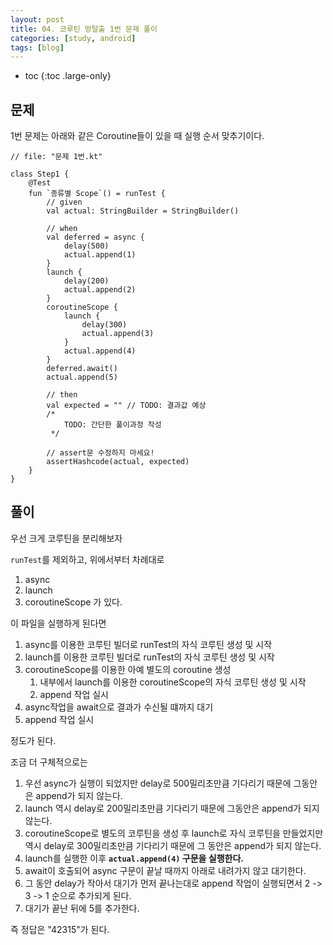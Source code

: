 ```yaml
---
layout: post
title: 04. 코루틴 방탈출 1번 문제 풀이
categories: [study, android]
tags: [blog]
---
```


- toc
{:toc .large-only}

## 문제
1번 문제는 아래와 같은 Coroutine들이 있을 때 실행 순서 맞추기이다.
~~~
// file: "문제 1번.kt"

class Step1 {
    @Test
    fun `종류별 Scope`() = runTest {
        // given
        val actual: StringBuilder = StringBuilder()

        // when
        val deferred = async {
            delay(500)
            actual.append(1)
        }
        launch {
            delay(200)
            actual.append(2)
        }
        coroutineScope {
            launch {
                delay(300)
                actual.append(3)
            }
            actual.append(4)
        }
        deferred.await()
        actual.append(5)

        // then
        val expected = "" // TODO: 결과값 예상
        /*
            TODO: 간단한 풀이과정 작성
         */

        // assert문 수정하지 마세요!
        assertHashcode(actual, expected)
    }
}
~~~

## 풀이
우선 크게 코루틴을 분리해보자

`runTest`를 제외하고, 위에서부터 차례대로

1. async
2. launch
3. coroutineScope
가 있다.

이 파일을 실행하게 된다면

1. async를 이용한 코루틴 빌더로 runTest의 자식 코루틴 생성 및 시작
2. launch를 이용한 코루틴 빌더로 runTest의 자식 코루틴 생성 및 시작
3. coroutineScope를 이용한 아예 별도의 coroutine 생성
   1. 내부에서 launch를 이용한 coroutineScope의 자식 코루틴 생성 및 시작
   2. append 작업 실시
4. async작업을 await으로 결과가 수신될 떄까지 대기
5. append 작업 실시

정도가 된다.

조금 더 구체적으로는

1. 우선 async가 실행이 되었지만 delay로 500밀리초만큼 기다리기 때문에 그동안은 append가 되지 않는다.
2. launch 역시 delay로 200밀리초만큼 기다리기 때문에 그동안은 append가 되지 않는다.
3. coroutineScope로 별도의 코루틴을 생성 후 launch로 자식 코루틴을 만들었지만 역시 delay로 300밀리초만큼 기다리기 때문에 그 동안은 append가 되지 않는다.
4. launch를 실행한 이후 **`actual.append(4)` 구문을 실행한다.**
5. await이 호출되어 async 구문이 끝날 때까지 아래로 내려가지 않고 대기한다.
6. 그 동안 delay가 작아서 대기가 먼저 끝나는대로 append 작업이 실행되면서 2 -> 3 -> 1 순으로 추가되게 된다.
7. 대기가 끝난 뒤에 5를 추가한다.

즉 정답은 "42315"가 된다.